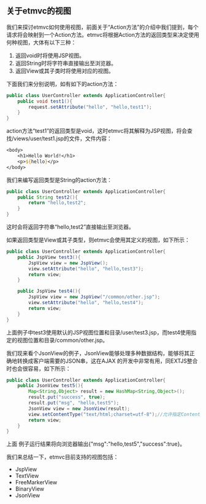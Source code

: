 ## 关于etmvc的视图

我们来探讨etmvc如何使用视图，前面关于“Action方法”的介绍中我们提到，每个请求将会映射到一个Action方法。etmvc将根据Action方法的返回类型来决定使用何种视图，大体有以下三种：

  1. 返回void时将使用JSP视图。
  1. 返回String时将字符串直接输出至浏览器。
  1. 返回View或其子类时将使用对应的视图。

下面我们来分别说明，如有如下的action方法：

```java
public class UserController extends ApplicationController{
    public void test1(){
        request.setAttribute("hello", "hello,test1");
    }
}
```

action方法“test1”的返回类型是void，这时etmvc将其解释为JSP视图，将会查找/views/user/test1.jsp的文件，文件内容：

```jsp
<body>
    <h1>Hello World!</h1>
    <p>${hello}</p>
</body>
```

我们来编写返回类型是String的action方法：

```java
public class UserController extends ApplicationController{
    public String test2(){
        return "hello,test2";
    }
}
```

这时会将返回字符串“hello,test2”直接输出至浏览器。

如果返回类型是View或其子类型，则etmvc会使用其定义的视图，如下所示：

```java
public class UserController extends ApplicationController{
    public JspView test3(){
        JspView view = new JspView();
        view.setAttribute("hello", "hello,test3");
        return view;
    }

    public JspView test4(){
        JspView view = new JspView("/common/other.jsp");
        view.setAttribute("hello", "hello,test4");
        return view;
    }
}
```

上面例子中test3使用默认的JSP视图位置和目录/user/test3.jsp，而test4使用指定的视图位置和目录/common/other.jsp。

我们现来看个JsonView的例子，JsonView能够处理多种数据结构，能够将其正确地转换成客户端需要的JSON串，这在AJAX 的开发中非常有用，同EXTJS整合时也会很容易，如下所示：

```java
public class UserController extends ApplicationController{
    public JsonView test5(){
        Map<String,Object> result = new HashMap<String,Object>();
        result.put("success", true);
        result.put("msg", "hello,test5");
        JsonView view = new JsonView(result);
        view.setContentType("text/html;charset=utf-8");//允许指定ContentType
        return view;
    }
}
```

上面 例子运行结果将向浏览器输出{"msg":"hello,test5","success":true}。

我们来总结一下，etmvc目前支持的视图包括：

  * JspView
  * TextView
  * FreeMarkerView
  * BinaryView
  * JsonView
